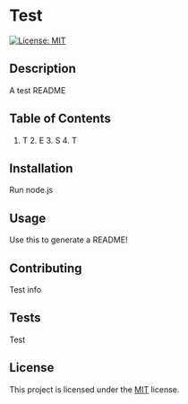 # Test

[![License: MIT](https://img.shields.io/badge/License-MIT-yellow.svg)](https://opensource.org/licenses/MIT)

## Description

A test README

## Table of Contents

1. T 2. E 3. S 4. T

## Installation

Run node.js

## Usage

Use this to generate a README!

## Contributing

Test info

## Tests

Test

## License

This project is licensed under the [MIT](https://opensource.org/licenses/MIT) license.
